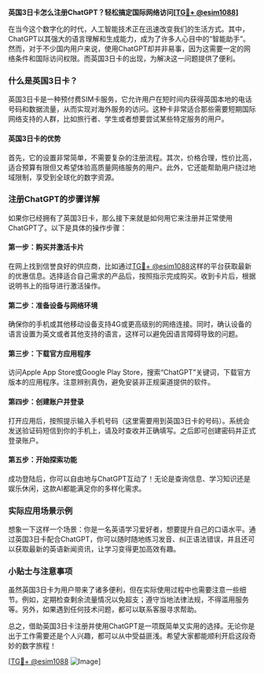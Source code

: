 **英国3日卡怎么注册ChatGPT？轻松搞定国际网络访问[[TG💪+ @esim1088](https://t.me/s/esim1088)]**

在当今这个数字化的时代，人工智能技术正在迅速改变我们的生活方式。其中，ChatGPT以其强大的语言理解和生成能力，成为了许多人心目中的“智能助手”。然而，对于不少国内用户来说，使用ChatGPT却并非易事，因为这需要一定的网络条件和国际访问权限。而英国3日卡的出现，为解决这一问题提供了便利。

### 什么是英国3日卡？

英国3日卡是一种预付费SIM卡服务，它允许用户在短时间内获得英国本地的电话号码和数据流量，从而实现对海外服务的访问。这种卡非常适合那些需要短期国际网络支持的人群，比如旅行者、学生或者想要尝试某些特定服务的用户。

#### 英国3日卡的优势

首先，它的设置非常简单，不需要复杂的注册流程。其次，价格合理，性价比高，适合预算有限但又希望体验高质量网络服务的用户。此外，它还能帮助用户绕过地域限制，享受到全球化的数字资源。

### 注册ChatGPT的步骤详解

如果你已经拥有了英国3日卡，那么接下来就是如何用它来注册并正常使用ChatGPT了。以下是具体的操作步骤：

#### 第一步：购买并激活卡片

在网上找到信誉良好的供应商，比如通过[TG💪+ @esim1088](https://t.me/s/esim1088)这样的平台获取最新的优惠信息。选择适合自己需求的产品后，按照指示完成购买。收到卡片后，根据说明书上的指导进行激活操作。

#### 第二步：准备设备与网络环境

确保你的手机或其他移动设备支持4G或更高级别的网络连接。同时，确认设备的语言设置为英文或者其他支持的语言，这样可以避免因语言障碍导致的问题。

#### 第三步：下载官方应用程序

访问Apple App Store或Google Play Store，搜索“ChatGPT”关键词，下载官方版本的应用程序。注意辨别真伪，避免安装非正规渠道提供的软件。

#### 第四步：创建账户并登录

打开应用后，按照提示输入手机号码（这里需要用到英国3日卡的号码）。系统会发送验证码短信到你的手机上，请及时查收并正确填写。之后即可创建密码并正式登录账户。

#### 第五步：开始探索功能

成功登陆后，你可以自由地与ChatGPT互动了！无论是查询信息、学习知识还是娱乐休闲，这款AI都能满足你的多样化需求。

### 实际应用场景示例

想象一下这样一个场景：你是一名英语学习爱好者，想要提升自己的口语水平。通过英国3日卡配合ChatGPT，你可以随时随地练习发音、纠正语法错误，并且还可以获取最新的英语新闻资讯，让学习变得更加高效有趣。

### 小贴士与注意事项

虽然英国3日卡为用户带来了诸多便利，但在实际使用过程中也需要注意一些细节。例如，定期检查剩余流量情况以免超支；遵守当地法律法规，不得滥用服务等。另外，如果遇到任何技术问题，都可以联系客服寻求帮助。

总之，借助英国3日卡注册并使用ChatGPT是一项既简单又实用的选择。无论你是出于工作需要还是个人兴趣，都可以从中受益匪浅。希望大家都能顺利开启这段奇妙的数字旅程！

[[TG💪+ @esim1088](https://t.me/s/esim1088) ![Image](https://i.postimg.cc/4NQfJmqS/Snipaste-2025-05-13-00-14-12.png)]